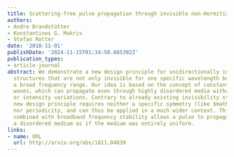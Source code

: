 ```yaml
---
title: Scattering-free pulse propagation through invisible non-Hermitian disorder
authors:
- Andre Brandstötter
- Konstantinos G. Makris
- Stefan Rotter
date: '2018-11-01'
publishDate: '2024-11-15T01:34:50.685392Z'
publication_types:
- article-journal
abstract: We demonstrate a new design principle for unidirectionally invisible non-Hermitian
  structures that are not only invisible for one specific wavelength but rather for
  a broad frequency range. Our idea is based on the concept of constant-intensity
  waves, which can propagate even through highly disordered media without back-scattering
  or intensity variations. Contrary to already existing invisibility studies, our
  new design principle requires neither a specific symmetry (like $mathcalPT$-symmetry)
  nor periodicity, and can thus be applied in a much wider context. This generality
  combined with broadband frequency stability allows a pulse to propagate through
  a disordered medium as if the medium was entirely uniform.
links:
- name: URL
  url: http://arxiv.org/abs/1811.04839
---
```

